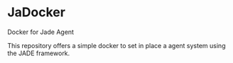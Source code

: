 # JaDocker
Docker for Jade Agent

This repository offers a simple docker to set in place a agent system using the JADE framework.
